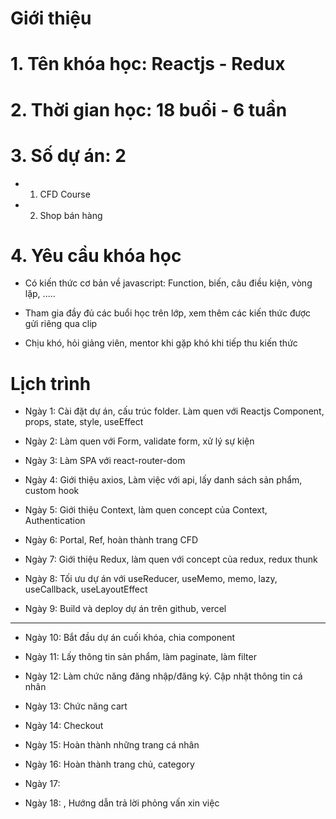 # Giới thiệu

# 1. Tên khóa học: Reactjs - Redux

# 2. Thời gian học: 18 buổi - 6 tuần

# 3. Số dự án: 2

- 1. CFD Course

- 2. Shop bán hàng

# 4. Yêu cầu khóa học

- Có kiến thức cơ bản về javascript: Function, biến, câu điều kiện, vòng lặp, .....

- Tham gia đầy đủ các buổi học trên lớp, xem thêm các kiến thức được gửi riêng qua clip

- Chịu khó, hỏi giảng viên, mentor khi gặp khó khi tiếp thu kiến thức

# Lịch trình

- Ngày 1: Cài đặt dự án, cấu trúc folder. Làm quen với Reactjs Component, props, state, style, useEffect

- Ngày 2: Làm quen với Form, validate form, xử lý sự kiện

- Ngày 3: Làm SPA với react-router-dom

- Ngày 4: Giới thiệu axios, Làm việc với api, lấy danh sách sản phẩm, custom hook

- Ngày 5: Giới thiệu Context, làm quen concept của Context, Authentication

- Ngày 6: Portal, Ref, hoàn thành trang CFD

- Ngày 7: Giới thiệu Redux, làm quen với concept của redux, redux thunk

- Ngày 8: Tối ưu dự án với useReducer, useMemo, memo, lazy, useCallback, useLayoutEffect

- Ngày 9: Build và deploy dự án trên github, vercel

----------------------------

- Ngày 10: Bắt đầu dự án cuối khóa, chia component

- Ngày 11: Lấy thông tin sản phẩm, làm paginate, làm filter

- Ngày 12: Làm chức năng đăng nhập/đăng ký. Cập nhật thông tin cá nhân

- Ngày 13: Chức năng cart

- Ngày 14: Checkout

- Ngày 15: Hoàn thành những trang cá nhân

- Ngày 16: Hoàn thành trang chủ, category

- Ngày 17: 

- Ngày 18: , Hướng dẫn trả lời phỏng vấn xin việc
